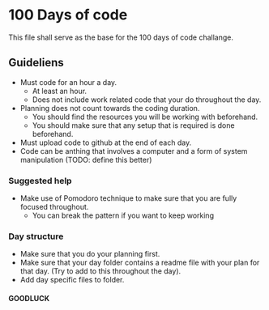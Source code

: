# 100 Days of code

This file shall serve as the base for the 100 days of code challange.

## Guideliens

- Must code for an hour a day.
  - At least an hour.
  - Does not include work related code that your do throughout the day.
- Planning does not count towards the coding duration.
  - You should find the resources you will be working with beforehand.
  - You should make sure that any setup that is required is done beforehand.
- Must upload code to github at the end of each day.
- Code can be anthing that involves a computer and a form of system manipulation (TODO: define this better)

### Suggested help

- Make use of Pomodoro technique to make sure that you are fully focused throughout.
  - You can break the pattern if you want to keep working

### Day structure

- Make sure that you do your planning first.
- Make sure that your day folder contains a readme file with your plan for that day. (Try to add to this throughout the day).
- Add day specific files to folder.

#### GOODLUCK
